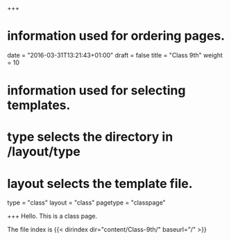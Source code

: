+++
# information used for ordering pages.
date = "2016-03-31T13:21:43+01:00"
draft = false
title = "Class 9th"
weight = 10

# information used for selecting templates.
# type selects the directory in /layout/type
# layout selects the template file.

type   = "class"
layout = "class"
pagetype = "classpage"


+++
Hello.
This is a class page.

The file index is
{{< dirindex dir="content/Class-9th/" baseurl="/" >}}
